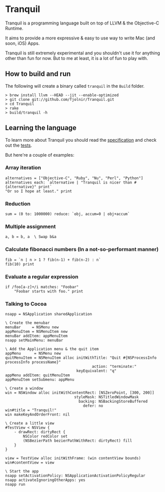 # Tranquil

Tranquil is a programming language built on top of LLVM & the Objective-C Runtime.

It aims to provide a more expressive & easy to use way to write Mac (and soon, iOS) Apps.

Tranquil is still extremely experimental and you shouldn't use it for anything other than fun for now. But to me at least, it is a lot of fun to play with.

## How to build and run

The following will create a binary called `tranquil` in the `Build` folder.

    > brew install llvm --HEAD --jit --enable-optimized
    > git clone git://github.com/fjolnir/Tranquil.git
    > cd Tranquil
    > rake
    > build/tranquil -h

## Learning the language

To learn more about Tranquil you should read the [specification](https://github.com/fjolnir/Tranquil/blob/master/Docs/Tranquil%20Spec.md) and check out the [tests](https://github.com/fjolnir/Tranquil/blob/master/Tests).

But here're a couple of examples:

### Array iteration
    alternatives = ["Objective-C", "Ruby", "Nu", "Perl", "Python"]
    alternatives each: `alternative | "Tranquil is nicer than #{alternative}" print`
    "Or so I hope at least." print

### Reduction

    sum = (0 to: 1000000) reduce: `obj, accum=0 | obj+accum`

### Multiple assignment

    a, b = b, a  \ Swap b&a

### Calculate fibonacci numbers (In a not-so-performant manner)

    fib = `n | n > 1 ? fib(n-1) + fib(n-2) : n`
    fib(10) print

### Evaluate a regular expression

    if /foo[a-z]+/i matches: "Foobar"
    	"Foobar starts with foo." print

### Talking to Cocoa

    nsapp = NSApplication sharedApplication

    \ Create the menubar
    menuBar     = NSMenu new
    appMenuItem = NSMenuItem new
    menuBar addItem: appMenuItem
    nsapp setMainMenu: menuBar
    
    \ Add the Application menu & the quit item
    appMenu      = NSMenu new
    quitMenuItem = NSMenuItem alloc initWithTitle: "Quit #{NSProcessInfo processInfo processName}"
                                           action: "terminate:"
                                    keyEquivalent: "q"
    appMenu addItem: quitMenuItem
    appMenuItem setSubmenu: appMenu
    
    \ Create a window
    win = NSWindow alloc initWithContentRect: [NSZeroPoint, [300, 200]]
                                   styleMask: NSTitledWindowMask
                                     backing: NSBackingStoreBuffered
                                       defer: no
    win#title = "Tranquil!"
    win makeKeyAndOrderFront: nil
    
    \ Create a little view
    #TestView < NSView {
        - drawRect: dirtyRect {
            NSColor redColor set
            (NSBezierPath bezierPathWithRect: dirtyRect) fill
        }
    }
    
    view = TestView alloc initWithFrame: (win contentView bounds)
    win#contentView = view
    
    \ Start the app
    nsapp setActivationPolicy: NSApplicationActivationPolicyRegular
    nsapp activateIgnoringOtherApps: yes
    nsapp run
